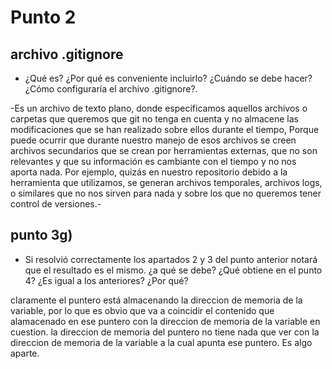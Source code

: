 # Punto 2
## archivo .gitignore
- ¿Qué es? ¿Por qué es conveniente incluirlo? ¿Cuándo se debe hacer?¿Cómo configuraría el archivo .gitignore?. 

-Es un archivo de texto plano, donde especificamos aquellos archivos o carpetas que queremos que git no tenga en cuenta y no almacene las modificaciones que se han realizado sobre ellos durante el tiempo,
Porque puede ocurrir que durante nuestro manejo de esos archivos se creen archivos secundarios que se crean por herramientas externas, que no son relevantes y que su información es cambiante con el tiempo y no nos aporta nada. Por ejemplo, quizás en nuestro repositorio debido a la herramienta que utilizamos, se generan archivos temporales, archivos logs, o similares que no nos sirven para nada y sobre los que no queremos tener control de versiones.-

## punto 3g)
- Si resolvió correctamente los apartados 2 y 3 del punto anterior notará que el resultado es el mismo. ¿a qué se debe? ¿Qué obtiene en el punto 4? ¿Es igual a los anteriores? ¿Por qué?

claramente el puntero está almacenando la direccion de memoria de la variable, por lo que es obvio que va a coincidir el contenido que alamacenado en ese puntero con la direccion de memoria de la variable en cuestion.
la direccion de memoria del puntero no tiene nada que ver con la direccion de memoria de la variable a la cual apunta ese puntero. Es algo aparte.